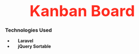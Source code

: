 <h2 align="center" style="font-size:50px; margin:0px; color: #FF2C20">Kanban Board</h2>

### Technologies Used
- **<img src="https://upload.wikimedia.org/wikipedia/commons/thumb/9/9a/Laravel.svg/985px-Laravel.svg.png" width="15" style="vertical-align:middle;"> Laravel**
- **<img src="https://cdn.iconscout.com/icon/free/png-256/free-jquery-10-1175155.png" width="15" style="vertical-align:middle;"> jQuery Sortable**